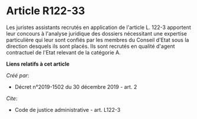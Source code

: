 # Article R122-33

Les juristes assistants recrutés en application de l'article L. 122-3 apportent leur concours à l'analyse juridique des
dossiers nécessitant une expertise particulière qui leur sont confiés par les membres du Conseil d'Etat sous la direction
desquels ils sont placés. Ils sont recrutés en qualité d'agent contractuel de l'Etat relevant de la catégorie A.

**Liens relatifs à cet article**

_Créé par_:

  - Décret n°2019-1502 du 30 décembre 2019 - art. 2

_Cite_:

  - Code de justice administrative - art. L122-3

